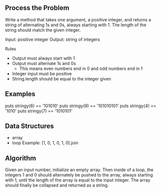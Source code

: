 ## Process the Problem
Write a method that takes one argument, a positive integer, and returns a string of alternating 1s and 0s, always starting with 1. The length of the string should match the given integer.

Input: positive integer
Output: string of integers

Rules
- Output must always start with 1
- Output must alternate 1s and 0s
  - This means even numbers end in 0 and odd numbers end in 1
- Integer input must be positive
- String.length should be equal to the integer given

## Examples
puts stringy(6) == '101010'
puts stringy(9) == '101010101'
puts stringy(4) == '1010'
puts stringy(7) == '1010101'

## Data Structures
- array
- loop
Example: [1, 0, 1, 0, 1, 0].join

## Algorithm

Given an input number, initialize an empty array. Then inside of a loop, the integers 1 and 0 should alternately be pushed to the array, always starting with 1, until the length of the array is equal to the input integer. The array should finally be collapsed and returned as a string.